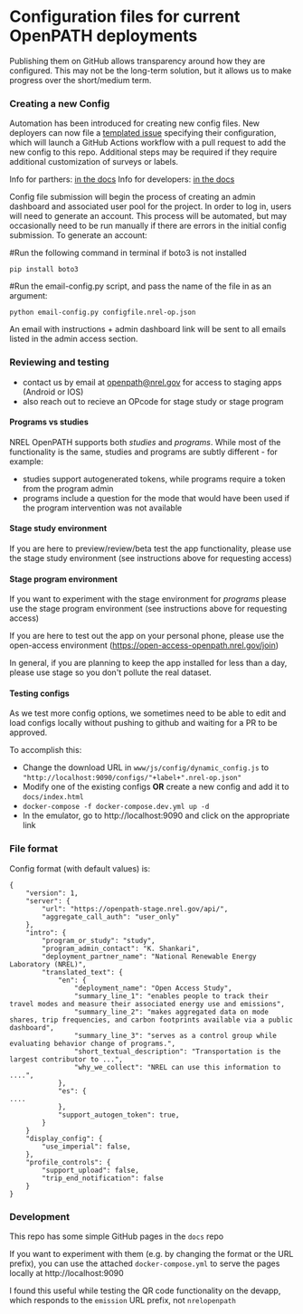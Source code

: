 # Configuration files for current OpenPATH deployments

Publishing them on GitHub allows transparency around how they are configured.
This may not be the long-term solution, but it allows us to make progress over the short/medium term.

### Creating a new Config

Automation has been introduced for creating new config files. New deployers can now file a [templated issue](https://github.com/e-mission/nrel-openpath-deploy-configs/issues/new?assignees=&labels=new+config&projects=&template=add-new-config.yml&title=New+Project+Configuration+-+%5BPROJECT%5D) specifying their configuration, which will launch a GitHub Actions workflow with a pull request to add the new config to this repo. Additional steps may be required if they require additional customization of surveys or labels. 

Info for parthers: [in the docs](https://github.com/e-mission/e-mission-docs/tree/master/docs/use/start_a_project.md)
Info for developers: [in the docs](https://github.com/e-mission/e-mission-docs/tree/master/docs/dev/future/more_custom_auto_config.md)

Config file submission will begin the process of creating an admin dashboard and associated user pool for the project. In order to log in, users will need to generate an account. This process will be automated, but may occasionally need to be run manually if there are errors in the initial config submission. To generate an account:

#Run the following command in terminal if boto3 is not installed

`pip install boto3`  

#Run the email-config.py script, and pass the name of the file in as an argument:

`python email-config.py configfile.nrel-op.json`

An email with instructions + admin dashboard link will be sent to all emails listed in the admin access section.

### Reviewing and testing
- contact us by email at openpath@nrel.gov for access to staging apps (Android or IOS)
- also reach out to recieve an OPcode for stage study or stage program
  
#### Programs vs studies

NREL OpenPATH supports both _studies_ and _programs_. While most of the functionality is the same, studies and programs are subtly different - for example:
- studies support autogenerated tokens, while programs require a token from the program admin
- programs include a question for the mode that would have been used if the program intervention was not available

#### Stage study environment

If you are here to preview/review/beta test the app functionality, please use the stage study environment (see instructions above for requesting access)

#### Stage program environment

If you want to experiment with the stage environment for _programs_ please use the stage program environment (see instructions above for requesting access)

If you are here to test out the app on your personal phone, please use the open-access environment (https://open-access-openpath.nrel.gov/join)

In general, if you are planning to keep the app installed for less than a day, please use stage so you don't pollute the real dataset.

#### Testing configs

As we test more config options, we sometimes need to be able to edit and load configs locally without pushing to github
and waiting for a PR to be approved.

To accomplish this:
- Change the download URL in `www/js/config/dynamic_config.js` to `"http://localhost:9090/configs/"+label+".nrel-op.json"`
- Modify one of the existing configs **OR** create a new config and add it to `docs/index.html`
- `docker-compose -f docker-compose.dev.yml up -d`
- In the emulator, go to http://localhost:9090 and click on the appropriate link

### File format

Config format (with default values) is:

```
{
    "version": 1,
    "server": {
        "url": "https://openpath-stage.nrel.gov/api/",
        "aggregate_call_auth": "user_only"
    },
    "intro": {
        "program_or_study": "study",
        "program_admin_contact": "K. Shankari",
        "deployment_partner_name": "National Renewable Energy Laboratory (NREL)",
        "translated_text": {
            "en": {
                "deployment_name": "Open Access Study",
                "summary_line_1": "enables people to track their travel modes and measure their associated energy use and emissions",
                "summary_line_2": "makes aggregated data on mode shares, trip frequencies, and carbon footprints available via a public dashboard",
                "summary_line_3": "serves as a control group while evaluating behavior change of programs.",
                "short_textual_description": "Transportation is the largest contributor to ...",
                "why_we_collect": "NREL can use this information to ....",
            },
            "es": {
....
            },
            "support_autogen_token": true,
        }
    }
    "display_config": {
        "use_imperial": false,
    },
    "profile_controls": {
        "support_upload": false,
        "trip_end_notification": false
    }
}
```

### Development

This repo has some simple GitHub pages in the `docs` repo

If you want to experiment with them (e.g. by changing the format or the URL
prefix), you can use the attached `docker-compose.yml` to serve the pages
locally at http://localhost:9090

I found this useful while testing the QR code functionality on the devapp,
which responds to the `emission` URL prefix, not `nrelopenpath`
